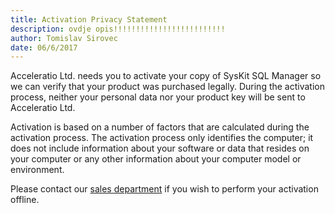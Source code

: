 ```yaml
---
title: Activation Privacy Statement
description: ovdje opis!!!!!!!!!!!!!!!!!!!!!!!!!
author: Tomislav Sirovec
date: 06/6/2017
---
```


Acceleratio Ltd. needs you to activate your copy of SysKit SQL Manager so we can verify that your product was purchased legally. During the activation process, neither your personal data nor your product key will be sent to Acceleratio Ltd.

Activation is based on a number of factors that are calculated during the activation process. The activation process only identifies the computer; it does not include information about your software or data that resides on your computer or any other information about your computer model or environment.

Please contact our [sales department](https://www.sqldockit.com/support/contact-us/) if you wish to perform your activation offline.